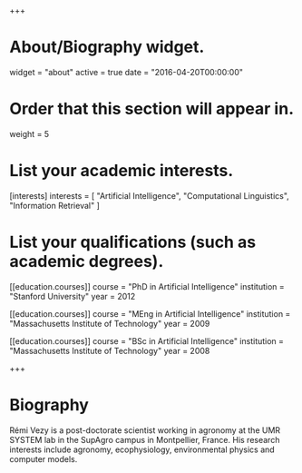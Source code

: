 +++
# About/Biography widget.
widget = "about"
active = true
date = "2016-04-20T00:00:00"

# Order that this section will appear in.
weight = 5

# List your academic interests.
[interests]
  interests = [
    "Artificial Intelligence",
    "Computational Linguistics",
    "Information Retrieval"
  ]

# List your qualifications (such as academic degrees).
[[education.courses]]
  course = "PhD in Artificial Intelligence"
  institution = "Stanford University"
  year = 2012

[[education.courses]]
  course = "MEng in Artificial Intelligence"
  institution = "Massachusetts Institute of Technology"
  year = 2009

[[education.courses]]
  course = "BSc in Artificial Intelligence"
  institution = "Massachusetts Institute of Technology"
  year = 2008
 
+++

# Biography

Rémi Vezy is a post-doctorate scientist working in agronomy at the UMR SYSTEM lab in the SupAgro campus in Montpellier, France. His research interests include agronomy, ecophysiology, environmental physics and computer models.
